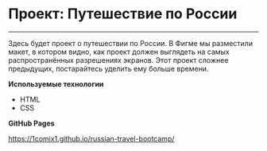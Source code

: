 # Проект: Путешествие по России
------

Здесь будет проект о путешествии по России.
В Фигме мы разместили макет, в котором видно, как проект должен выглядеть на самых распространённых разрешениях экранов.
Этот проект сложнее предыдущих, постарайтесь уделить ему больше времени.

**Используемые технологии**

* HTML
* СSS

**GitHub Pages**

https://1comix1.github.io/russian-travel-bootcamp/
